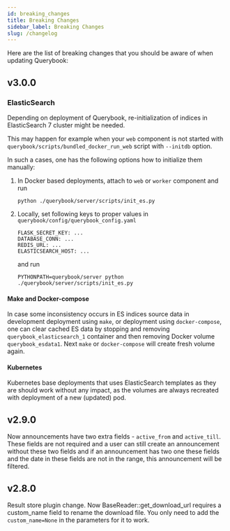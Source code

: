 ```yaml
---
id: breaking_changes
title: Breaking Changes
sidebar_label: Breaking Changes
slug: /changelog
---
```


Here are the list of breaking changes that you should be aware of when updating Querybook:

## v3.0.0

### ElasticSearch

Depending on deployment of Querybook, re-initialization of indices in ElasticSearch 7 cluster might be needed.

This may happen for example when your `web` component is not started with `querybook/scripts/bundled_docker_run_web` script with `--initdb` option.

In such a cases, one has the following options how to initialize them manually:

1. In Docker based deployments, attach to `web` or `worker` component and run
    ```shell
    python ./querybook/server/scripts/init_es.py
    ```

2. Locally, set following keys to proper values in `querybook/config/querybook_config.yaml`
    ```shell
    FLASK_SECRET_KEY: ...
    DATABASE_CONN: ...
    REDIS_URL: ...
    ELASTICSEARCH_HOST: ...
    ```
    and run
    ```shell
    PYTHONPATH=querybook/server python ./querybook/server/scripts/init_es.py
    ```

#### Make and Docker-compose
In case some inconsistency occurs in ES indices source data in development deployment using `make`,
or deployment using `docker-compose`, one can clear cached ES data by stopping and removing `querybook_elasticsearch_1` container
and then removing Docker volume `querybook_esdata1`. Next `make` or `docker-compose` will create fresh volume again.

#### Kubernetes
Kubernetes base deployments that uses ElasticSearch templates as they are should work without any impact,
as the volumes are always recreated with deployment of a new (updated) pod.

## v2.9.0

Now announcements have two extra fields - `active_from` and `active_till`. These fields are not required and a user can still create an announcement without these two fields and if an announcement has two one these fields and the date in these fields are not in the range, this announcement will be filtered.

## v2.8.0

Result store plugin change. Now BaseReader::get_download_url requires a custom_name field to rename the download file. You only need to add the `custom_name=None` in the parameters for it to work.
